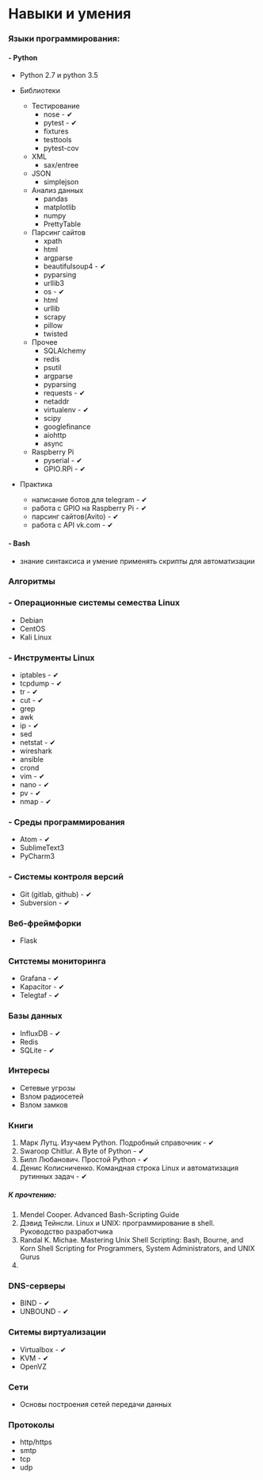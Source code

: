 # Навыки и умения

### Языки программирования:
#### - Python

- Python 2.7 и python 3.5
- Библиотеки
  * Тестирование
    * nose - ✔
    * pytest - ✔
    * fixtures
    * testtools
    * pytest-cov
  * XML
    * sax/entree
  * JSON
    * simplejson
  * Анализ данных
    * pandas
    * matplotlib
    * numpy
    * PrettyTable
  * Парсинг сайтов
    * xpath
    * html
    * argparse
    * beautifulsoup4 - ✔
    * pyparsing
    * urllib3
    * os - ✔
    * html
    * urllib
    * scrapy
    * pillow
    * twisted
  * Прочее
    * SQLAlchemy
    * redis
    * psutil
    * argparse
    * pyparsing
    * requests - ✔
    * netaddr
    * virtualenv - ✔
    * scipy
    * googlefinance
    * aiohttp
    * async
  * Raspberry Pi
    * pyserial - ✔
    * GPIO.RPi - ✔


 - Практика
    * написание ботов для telegram - ✔
    * работа с GPIO на Raspberry Pi - ✔
    * парсинг сайтов(Avito) - ✔
    * работа с API vk.com - ✔

#### - Bash
- знание синтаксиса и умение применять скрипты для автоматизации

### Алгоритмы


### - Операционные системы семества Linux
- Debian
- CentOS
- Kali Linux

### - Инструменты Linux
- iptables - ✔
- tcpdump - ✔
- tr - ✔
- cut - ✔
- grep
- awk
- ip - ✔
- sed
- netstat - ✔
- wireshark
- ansible
- crond
- vim - ✔
- nano - ✔
- pv - ✔
- nmap - ✔

### - Среды программирования
- Atom - ✔
- SublimeText3
- PyCharm3

### - Системы контроля версий
- Git (gitlab, github) - ✔
- Subversion - ✔

### Веб-фреймфорки
- Flask

### Ситстемы мониторинга
- Grafana - ✔
- Kapacitor - ✔
- Telegtaf - ✔

### Базы данных
- InfluxDB - ✔
- Redis
- SQLite - ✔

### Интересы
- Сетевые угрозы
- Взлом радиосетей
- Взлом замков


### Книги
1. Марк Лутц. Изучаем Python. Подробный справочник - ✔
2. Swaroop Chitlur. A Byte of Python - ✔
3. Билл Любанович. Простой Python - ✔
4. Денис Колисниченко. Командная строка Linux и автоматизация рутинных задач - ✔ 


##### К прочтению:
1. Mendel Cooper. Advanced Bash-Scripting Guide
2. Дэвид Тейнсли. Linux и UNIX: программирование в shell. Руководство разработчика
3. Randal K. Michae. Mastering Unix Shell Scripting: Bash, Bourne, and Korn Shell Scripting for Programmers, System Administrators, and UNIX Gurus
4.


### DNS-серверы
- BIND - ✔
- UNBOUND - ✔


### Ситемы виртуализации
- Virtualbox - ✔
- KVM - ✔
- OpenVZ


### Сети
 - Основы построения сетей передачи данных

### Протоколы
 - http/https
 - smtp
 - tcp
 - udp
